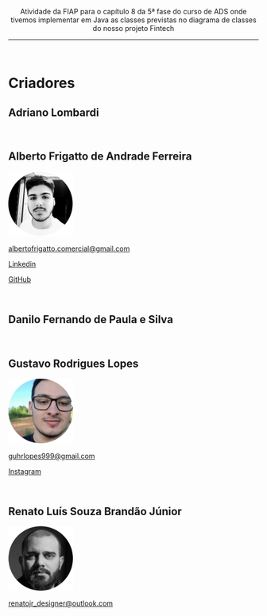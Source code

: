 <p align='center'>Atividade da FIAP para o capítulo 8 da 5ª fase do curso de ADS onde tivemos implementar em Java as classes previstas no diagrama de classes do nosso projeto Fintech</p>
</p>

---

<br/>

# Criadores

## Adriano Lombardi

<br/>

## Alberto Frigatto de Andrade Ferreira

<img
    src='./img/frigatto.png'
    width='130'
/>

albertofrigatto.comercial@gmail.com

[Linkedin](https://www.linkedin.com/in/alberto-frigatto-de-andrade-ferreira-a72022251/)

[GitHub](https://github.com/Alberto-Frigatto)

<br/>

## Danilo Fernando de Paula e Silva

<br/>

## Gustavo Rodrigues Lopes

<img
    src='./img/gustavo.png'
    width='130'
/>

guhrlopes999@gmail.com

[Instagram](https://www.instagram.com/gustavo.r.lopes/)

<br/>

## Renato Luís Souza Brandão Júnior


<img
    src='./img/renato.png'
    width='130'
/>

renatojr_designer@outlook.com